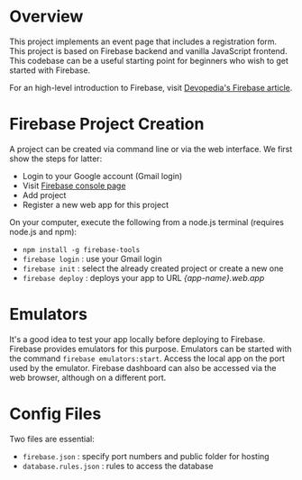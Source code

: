 # Overview

This project implements an event page that includes a registration form. This project is based on Firebase backend and vanilla JavaScript frontend. This codebase can be a useful starting point for beginners who wish to get started with Firebase.

For an high-level introduction to Firebase, visit [Devopedia's Firebase article](https://devopedia.org/firebase).


# Firebase Project Creation

A project can be created via command line or via the web interface. We first show the steps for latter:
* Login to your Google account (Gmail login)
* Visit [Firebase console page](https://console.firebase.google.com/)
* Add project
* Register a new web app for this project

On your computer, execute the following from a node.js terminal (requires node.js and npm):
* `npm install -g firebase-tools`
* `firebase login` : use your Gmail login
* `firebase init` : select the already created project or create a new one
* `firebase deploy` : deploys your app to URL _{app-name}.web.app_


# Emulators

It's a good idea to test your app locally before deploying to Firebase. Firebase provides emulators for this purpose. Emulators can be started with the command `firebase emulators:start`. Access the local app on the port used by the emulator. Firebase dashboard can also be accessed via the web browser, although on a different port.


# Config Files

Two files are essential:
* `firebase.json` : specify port numbers and public folder for hosting
* `database.rules.json` : rules to access the database